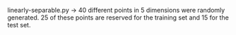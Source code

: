 linearly-separable.py -> 40 different points in 5 dimensions were randomly generated. 25 of these points are reserved for the training set and 15 for the test set.
